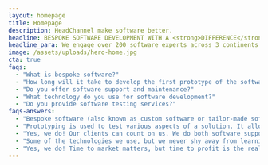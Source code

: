```yaml
---
layout: homepage
title: Homepage
description: HeadChannel make software better. 
headline: BESPOKE SOFTWARE DEVELOPMENT WITH A <strong>DIFFERENCE</strong>.
headline_para: We engage over 200 software experts across 3 continents and use data to make decisions enabling us to design incredible software delivered with pace and rigour.
image: /assets/uploads/hero-home.jpg
cta: true
faqs:
  - "What is bespoke software?"
  - "How long will it take to develop the first prototype of the software?"
  - "Do you offer software support and maintenance?"
  - "What technology do you use for software development?"
  - "Do you provide software testing services?"
faqs-answers: 
  - "Bespoke software (also known as custom software or tailor-made software) is software that is designed and developed for the specific needs, size, and business processes of an organisation.Bespoke software (also known as custom software or tailor-made software) is software that is designed and developed for the specific needs, size, and business processes of an organisation."
  - "Prototyping is used to test various aspects of a solution. It allows you to see unexpected user behaviour and spot problems or gaps in the concept. At this stage, the goal is to create an experience and provoke a response. Creating prototypes is at the heart of turning an idea into a product. Within 40 days, you will validate your product idea and shorten the business cycle to create and deliver value to customers. Such an approach minimises the costs of software development and the risk of future business failure."
  - "Yes, we do! Our clients can count on us. We do both software support and software maintenance. Software support covers reactive work that keeps the digital platform going in the face of ‘breaking bugs’. Software maintenance includes optimization, error correction, deletion of discarded features and enhancement of existing features and then creating a mechanism for estimation, controlling and making further modifications."
  - "Some of the technologies we use, but we never shy away from learning new ones: nopCommerce, Smartsheer, Salesforce, Power BI, Qlik, Xamarin, React, Kafka, RabbitMQ, AWS, Redis, Python, Terraform, Kubernetes, Jenkins, GitHub, Bitbucket, Microsoft .NET, Microsoft .NET core, Microsoft Azure, Microsoft SQL Server, iOS, Android, Angular JS, HTML 5, Bootstrap, Selenium, JS, iQuery, Docker, Bucket, WPF"
  - "Yes, we do! Time to market matters, but time to profit is the real objective. For this reason, it is so important to be 100% sure that all applications are ready for release. QA testing allows us to verify if your software product is of the highest possible quality for your customers. It prevents unexpected issues arising with your software service or product."
---
```



